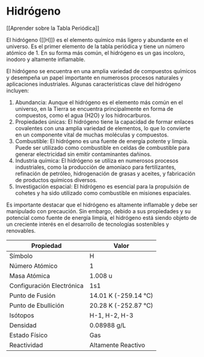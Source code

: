 # Hidrógeno

[[Aprender sobre la Tabla Periódica]]

El hidrógeno ([[H]]) es el elemento químico más ligero y abundante en el universo. Es el primer elemento de la tabla periódica y tiene un número atómico de 1. En su forma más común, el hidrógeno es un gas incoloro, inodoro y altamente inflamable.

El hidrógeno se encuentra en una amplia variedad de compuestos químicos y desempeña un papel importante en numerosos procesos naturales y aplicaciones industriales. Algunas características clave del hidrógeno incluyen:

1. Abundancia: Aunque el hidrógeno es el elemento más común en el universo, en la Tierra se encuentra principalmente en forma de compuestos, como el agua (H2O) y los hidrocarburos.
2. Propiedades únicas: El hidrógeno tiene la capacidad de formar enlaces covalentes con una amplia variedad de elementos, lo que lo convierte en un componente vital de muchas moléculas y compuestos.
3. Combustible: El hidrógeno es una fuente de energía potente y limpia. Puede ser utilizado como combustible en celdas de combustible para generar electricidad sin emitir contaminantes dañinos.
4. Industria química: El hidrógeno se utiliza en numerosos procesos industriales, como la producción de amoníaco para fertilizantes, refinación de petróleo, hidrogenación de grasas y aceites, y fabricación de productos químicos diversos.
5. Investigación espacial: El hidrógeno es esencial para la propulsión de cohetes y ha sido utilizado como combustible en misiones espaciales.

Es importante destacar que el hidrógeno es altamente inflamable y debe ser manipulado con precaución. Sin embargo, debido a sus propiedades y su potencial como fuente de energía limpia, el hidrógeno está siendo objeto de un creciente interés en el desarrollo de tecnologías sostenibles y renovables.

| Propiedad        | Valor            |
|------------------|------------------|
| Símbolo          | H                |
| Número Atómico   | 1                |
| Masa Atómica     | 1.008 u          |
| Configuración Electrónica | 1s1     |
| Punto de Fusión  | 14.01 K (-259.14 °C) |
| Punto de Ebullición | 20.28 K (-252.87 °C) |
| Isótopos         | H-1, H-2, H-3     |
| Densidad         | 0.08988 g/L      |
| Estado Físico    | Gas              |
| Reactividad      | Altamente Reactivo |
